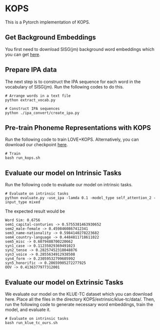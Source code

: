 # KOPS
This is a Pytorch implementation of KOPS.

## Get Background Embeddings
You first need to download SISG(jm) background word embeddings which you can get [here](https://drive.google.com/file/d/10duKoWlUGyhyWvWQWIizbcfLFCxJ0zjD/view?usp=sharing).

## Prepare IPA data
The next step is to construct the IPA sequence for each word in the vocabulary of SISG(jm). Run the following codes to do this.
```
# Arrange words in a text file
python extract_vocab.py

# Construct IPA sequences
python ./ipa_convert/create_ipa.py
```
## Pre-train Phoneme Representations with KOPS
Run the following code to train LOVE+KOPS.
Alternatively, you can download our checkpoint [here](https://drive.google.com/file/d/1Pyu2oN-Dzdu13K3hbFPhPVuv2CmR13-h/view?usp=sharing).
```
# Train
bash run_kops.sh
```

## Evaluate our model on Intrinsic Tasks
Run the following code to evaluate our model on intrinsic tasks.
```
# Evaluate on intrinsic tasks
python evaluate.py -use_ipa -lamda 0.1 -model_type self_attention_2 -input_type mixed
```
The expected result would be
```
Word Sim: 0.6756
sem1_capital-conturies -> 0.5755381463930652
sem2_male-female -> 0.4598460867412341
sem3_name-nationality -> 0.5984140278223682
sem4_country-language -> 0.4484811718611022
sem5_misc -> 0.6079488700220662
syn1_case -> 0.11235029369491023
syn2_tense -> 0.28257452318048876
syn3_voice -> 0.2855634912938508
syn4_form -> 0.23059532799605992
syn5_honorific -> 0.28659905272277925
OOV -> 0.4136377977312001
```

## Evaluate our model on Extrinsic Tasks
We evaluate our model on the KLUE-TC dataset which you can download here.
Place all the files in the directory KOPS/extrinsic/klue-tc/data/.
Then, run the following code to generate necessary word embeddings, train the model, and evaluate it.
```
# Evaluate on intrinsic tasks
bash run_klue_tc_ours.sh
```
